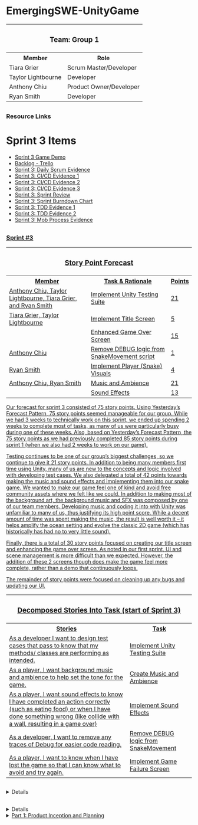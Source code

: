 <h1>EmergingSWE-UnityGame</h1>

<table>
  <tr>
    <th colspan="2"><h3>Team: Group 1</h3></th>
  </tr>
  <tr>
    <th>Member</th>
    <th>Role</th>
  </tr>
  <tr>
    <td>Tiara Grier</td>
    <td>Scrum Master/Developer</td>
  </tr>
  <tr>
    <td>Taylor Lightbourne</td>
    <td>Developer</td>
  </tr>
  <tr>
    <td>Anthony Chiu</td>
    <td>Product Owner/Developer</td>
  </tr>
  <tr>
    <td>Ryan Smith</td>
    <td>Developer</td>
  </tr>
</table>

## <h3>Resource Links</h3>
<h1>Sprint 3 Items</h1>
<ul>
  <li><a href="https://swegroup1.itch.io/sea-snake" target="_blank">Sprint 3 Game Demo</a></li>
  <li><a href="https://trello.com/b/UdariJbe/snake-game" target="_blank">Backlog - Trello</a></li>
  <li><a href="https://github.com/ryan-matthew-smith/EmergingSWE-UnityGame/blob/main/Documents/Sprint%203/sprint3_scrum_check_evidence.PNG" target="_blank">Sprint 3: Daily Scrum Evidence</a></li>
  <li><a href="https://github.com/ryan-matthew-smith/EmergingSWE-UnityGame/blob/main/Documents/Sprint%203/sprint3_CICD_evidence_1.png" target="_blank">Sprint 3: CI/CD Evidence 1</a></li>
  <li><a href="https://github.com/ryan-matthew-smith/EmergingSWE-UnityGame/blob/main/Documents/Sprint%203/sprint3_CICD_evidence_2.png" target="_blank">Sprint 3: CI/CD Evidence 2</a></li>
  <li><a href="https://github.com/ryan-matthew-smith/EmergingSWE-UnityGame/blob/main/Documents/Sprint%203/sprint3_CICD_evidence_3.png" target="_blank">Sprint 3: CI/CD Evidence 3</a></li>
  <li><a href="https://github.com/ryan-matthew-smith/EmergingSWE-UnityGame/blob/main/Documents/Sprint%203/sprint_3_sprint_review.pdf" target="_blank">Sprint 3: Sprint Review</a></li>
  <li><a href="https://github.com/ryan-matthew-smith/EmergingSWE-UnityGame/blob/main/Documents/Sprint%203/sprint_3_burndown_chart.png" target="_blank">Sprint 3: Sprint Burndown Chart</a></li>
  <li><a href="https://github.com/ryan-matthew-smith/EmergingSWE-UnityGame/blob/main/Documents/Sprint%203/sprint3_test_part_1.png" target="_blank">Sprint 3: TDD Evidence 1</a></li>
  <li><a href="https://github.com/ryan-matthew-smith/EmergingSWE-UnityGame/blob/main/Documents/Sprint%203/sprint3_test_part_2.png" target="_blank">Sprint 3: TDD Evidence 2</a></li>
  <li><a href="https://github.com/ryan-matthew-smith/EmergingSWE-UnityGame/blob/main/Documents/Sprint%203/sprint_3_mob_evidence.png" target ="_blank">Sprint 3: Mob Process Evidence</li>
</ul>
    
## <h3>Sprint #3</h3>
<table>
<tr>
  <th colspan ="3">
    <h3>
      Story Point Forecast
    </h3> 
      
  </th>
    <tr>
    <th>Member</th>
    <th>Task & Rationale</th>
    <th>Points</th>
  </tr>
  <tr>
    <td>Anthony Chiu, Taylor Lightbourne, Tiara Grier, and Ryan Smith</td>
    <td>Implement Unity Testing Suite</td>
    <td>21</td>
    
  </tr>
      <tr>
    <td>Tiara Grier, Taylor Lightbourne</td>
    <td>Implement Title Screen</td>
    <td>5</td>
  </tr>
        <tr>
          <td></td>
    <td>Enhanced Game Over Screen</td>
    <td>15</td>
  </tr>
      <tr>
    <td>Anthony Chiu</td>
    <td>Remove DEBUG logic from SnakeMovement script</td>
    <td>1</td>
       </tr>
    <tr>
    <td>Ryan Smith</td>
    <td>Implement Player (Snake) Visuals </td>
    <td>4</td>
       </tr>
    <tr>
    <td>Anthony Chiu, Ryan Smith</td>
    <td>Music and Ambience </td>
    <td>21</td>
       </tr>
           <tr>
             <td></td>
    <td>Sound Effects </td>
    <td>13</td>
       </tr>

</tr>
  
</table>

  <p>
  Our forecast for sprint 3 consisted of 75 story points. Using Yesterday’s Forecast Pattern, 75 story points seemed manageable for our group. While we had 3 weeks to technically work on this sprint, we ended up spending 2 weeks to complete most of tasks, as many of us were particularly busy during one of these weeks. Also, based on Yesterday’s Forecast Pattern, the 75 story points as we had previously completed 85 story points during sprint 1 (when we also had 2 weeks to work on our game).  
    
  Testing continues to be one of our group’s biggest challenges, so we continue to give it 21 story points. In addition to being many members first time using Unity, many of us are new to the concepts and logic involved with developing test cases. We also delegated a total of 42 points towards making the music and sound effects and implementing them into our snake game. We wanted to make our game feel one of kind and avoid free community assets where we felt like we could. In addition to making most of the background art, the background music and SFX was composed by one of our team members. Developing music and coding it into with Unity was unfamiliar to many of us, thus justifying its high point score. While a decent amount of time was spent making the music, the result is well worth it – it helps amplify the ocean setting and evolve the classic 2D game (which has historically has had no to very little sound). 

  Finally, there is a total of 30 story points focused on creating our title screen and enhancing the game over screen. As noted in our first sprint, UI and scene management is more difficult than we expected. However, the addition of these 2 screens though does make the game feel more complete, rather than a demo that continuously loops. 

  The remainder of story points were focused on cleaning up any bugs and updating our UI. 
  </p>
  
<table>
  <tr>
  <th colspan ="2">
    <h3>
      Decomposed Stories Into Task (start of Sprint 3)
    </h3> 
      </th>
    <tr>
    <th>Stories</th>
    <th>Task</th>
   </tr>
   <tr>
    <td>As a developer I want to design test cases that pass to know that my methods/ classes are performing as intended.</td>
    <td>Implement Unity Testing Suite</td>
  </tr>
     <tr>
    <td>As a player, I want background music and ambience to help set the tone for the game.</td>
    <td>Create Music and Ambience</td>
  </tr>
       <tr>
    <td>As a player, I want sound effects to know I have completed an action correctly (such as eating food) or when I have done something wrong (like collide with a wall, resulting in a game over)</td>
    <td>Implement Sound Effects</td>
  </tr>
           <tr>
    <td>As a developer, I want to remove any traces of Debug for easier code reading.</td>
    <td>Remove DEBUG logic from SnakeMovement</td>
  </tr>
             <tr>
    <td>As a player, I want to know when I have lost the game so that I can know what to avoid and try again.</td>
    <td>Implement Game Failure Screen</td>
  </tr>
</table>


##
<details>
<summary>Sprint #2</summary>
<h1>Sprint 2</h1>
  <h3>Resource Links</h3>

<ul>
  <li><a href="https://swegroup1.itch.io/snake-3d-sprint-1-demo" target="_blank">Sprint 2 Game Demo</a></li>
  <li><a href="https://trello.com/b/UdariJbe/snake-game" target="_blank">Backlog - Trello</a></li>
  <li><a href="https://github.com/ryan-matthew-smith/EmergingSWE-UnityGame/blob/main/Documents/Sprint%202/scrum_check_evidence.PNG" target="_blank">Sprint 2: Daily Scrum Evidence</a></li>
  <li><a href="https://github.com/ryan-matthew-smith/EmergingSWE-UnityGame/blob/main/Documents/Sprint%202/ci_cd_evidence.PNG" target="_blank">Sprint 2: CI/CD Evidence 1</a></li>
  <li><a href="https://github.com/ryan-matthew-smith/EmergingSWE-UnityGame/blob/main/Documents/Sprint%202/CI_CD_evidence_2.png" target="_blank">Sprint 2: CI/CD Evidence 2</a></li>
  <li><a href="https://github.com/ryan-matthew-smith/EmergingSWE-UnityGame/blob/main/Documents/Sprint%202/CI_CD_evidence_3.png" target="_blank">Sprint 2: CI/CD Evidence 3</a></li>
  <li><a href="https://github.com/ryan-matthew-smith/EmergingSWE-UnityGame/blob/main/Documents/Sprint%202/sprint2_review.PNG" target="_blank">Sprint 2: Sprint Review</a></li>
  <li><a href="https://github.com/ryan-matthew-smith/EmergingSWE-UnityGame/blob/main/Documents/Sprint%202/sprint2_burndown.PNG" target="_blank">Sprint 2: Sprint Burndown Chart</a></li>
  <li><a href="https://github.com/ryan-matthew-smith/EmergingSWE-UnityGame/blob/main/Documents/Sprint%202/test_sprint_2.png" target="_blank">Sprint 2: TDD Evidence</a></li>
  <li><a href="https://github.com/ryan-matthew-smith/EmergingSWE-UnityGame/blob/main/Documents/Sprint%202/mob_sprint_2.png" target ="_blank">Sprint 2: Mob Process Evidence</li>
  <li><a href="https://github.com/ryan-matthew-smith/EmergingSWE-UnityGame/blob/main/Documents/Sprint%202/mob_sprint_2_second_picture.png" target ="_blank">Sprint 2: Mob Process Evidence 2</li>
</ul>

<table>
  <tr>
    <th colspan ="3">
      <h3>
        Story Point Forecast
      </h3> 
    </th>
      <tr>
      <th>Member</th>
      <th>Task & Rationale</th>
      <th>Points</th>
    </tr>
    <tr>
      <td>Anthony Chiu, Taylor Lightbourne, Tiara Grier, and Ryan Smith</td>
      <td>Implement Unity Testing Suite</td>
      <td>21</td>
    </tr>
    <tr>
      <td></td>
      <td>Implement CI/CD Implementation for Unity</td>
      <td>21</td>
    </tr>
    <tr>
      <td>Taylor Lightbourne</td>
      <td>Implement Game Failure Screen</td>
      <td>8</td>
  </tr>
        <tr>
      <td>Tiara Grier</td>
      <td>Fix Score Bugs</td>
      <td>5</td>
    </tr>
          <tr>
      <td></td>
      <td>Update Points UI to Increase on Food Collect</td>
      <td>4</td>
    </tr>
      <tr>
      <td>Ryan Smith</td>
      <td>Environment Visuals</td>
      <td>4</td>
        </tr>
  </tr>
</table>

<p>
  Our forecast for sprint 2 consisted of 63 points. This is close to our Sprint 1 which had 85 story points. We did yesterday's forcast pattern to account that 3/11-3/15 was KSU's Spring Break period, so we planned to do a little bit less this sprint to give every one some well deserved rest. 21 of our points were focused on creating more test cases; this was an unexpected challenge for everyone during Sprint 1 due to our limited knowledge of testing in software. We suspected that this would be another challenge during this sprint and gave it 21 story points. The other 21 story points were also focused on implementing a CI/CD which was a new concept for everyone on the team. We feel we scored this appropriately as part of this task included researching what CI/CD are available (and ideally free), and learning how to integrate with Github. We ended up using Github Action. These 2 tasks were are most challenging parts of Sprint 2, which is why every team member was involved. We focused more of our energy on these tasks over this 1 week span; based on previous sprint, it seems the team can handle ~40 story points per week with a full team. While 23 remaining story points may seem like a lot, most of them were focused on either implementing features we were working on towards the end of Sprint 1 but did not finish, or making small tweaks and bug fixes to the game's appearance. These tasks were not as complicated as testing or CI/CD, and thus were completed relatively quickly with little strain on the team.   
</p>

<table>
  <tr>
  <th colspan ="2">
    <h3>
      Decomposed Stories Into Task (start of Sprint 2)
    </h3> 
      </th>
    <tr>
    <th>Stories</th>
    <th>Task</th>
   </tr>
   <tr>
    <td>As a developer I want to design test cases that pass to know that my methods/ classes are performing as intended.</td>
    <td>Implement Unity Testing Suite</td>
  </tr>
     <tr>
    <td>As a developer I want to design CI/CD that should pass all of the team's test to ensure everything in our repository works properly.</td>
    <td>Implement CI/CD Implementation for Unity/Git</td>
  </tr>
       <tr>
    <td>As the player, I would like a visually appealing world to play in.</td>
    <td>Environment Visuals</td>
  </tr>
           <tr>
    <td>As a player, I want to make sure my Hi-Score saves without issues. </td>
    <td>Fix Score Bugs</td>
  </tr>
             <tr>
    <td>As a player, I want to know the progress of my score.</td>
    <td>Update Point Progress Bar</td>
  </tr>

  <tr>
    <td>As the player, I want to have a into/ title screen to help set the atmosphere of the game, and also prompt me to start the game when I am ready. </td>
    <td>Implement Title Screen</td>
  </tr>


  <tr>
    <td>As the player, I want to be able to add additional features, like go back to the main menu/ title screen again.</td>
    <td>Enhanced Game Over Screen</td>
  </tr>
</table>

</details>








##
<details>
<summary>Sprint #1</summary>
<h1>Sprint 1</h1>
<h3>Resource Links</h3>
  
<ul>
  <li><a href="https://swegroup1.itch.io/snake-3d-sprint-1-demo" target="_blank">Sprint 1 Game Demo</a></li>
  <li><a href="https://trello.com/b/UdariJbe/snake-game" target="_blank">Backlog - Trello</a></li>
  <li><a href="https://github.com/ryan-matthew-smith/EmergingSWE-UnityGame/blob/main/Documents/Sprint%201/scrum_standup_evidence.PNG" target="_blank">Sprint 1: Daily Scrum Evidence</a></li>
  <li><a href="https://github.com/ryan-matthew-smith/EmergingSWE-UnityGame/blob/main/Documents/Sprint%201/Sprint%201%20Review.pdf" target="_blank">Sprint 1: Sprint Review</a></li>
  <li><a href="https://github.com/ryan-matthew-smith/EmergingSWE-UnityGame/blob/main/Documents/Sprint%201/burndown.png" target="_blank">Sprint 1: Sprint Burndown Chart</a></li>
  <li><a href="https://github.com/ryan-matthew-smith/EmergingSWE-UnityGame/blob/main/Documents/Sprint%201/test_driven_development_evidence.png" target="_blank">Sprint 1: TDD Evidence</a></li>
  <li><a href="https://github.com/ryan-matthew-smith/EmergingSWE-UnityGame/blob/main/Documents/Sprint%201/Mob%20Process.png" target ="_blank">Sprint 1: Mob Process Evidence</li>
</ul>
    
<table>
<tr>
  <th colspan ="3">
    <h3>
      Story Point Forecast
    </h3> 
  </th>
    <tr>
    <th>Member</th>
    <th>Task & Rationale</th>
    <th>Points</th>
  </tr>
  <tr>
    <td>Anthony Chiu</td>
    <td>Implement Snake Speed Increase</td>
    <td>15</td>
  </tr>
  <tr>
    <td></td>
    <td>Implement Snake Collision with Snake Segment</td>
    <td>14</td>
          <tr>
    <td></td>
    <td>Implement Snake Collison with Walls</td>
    <td>14</td>
  </tr>
  </tr>
    <tr>
    <td></td>
    <td>Implement Snake Speed Increase</td>
    <td>6</td>
  </tr>
      <tr>
    <td>Anthony Chiu & Taylor Lightbourne</td>
    <td>Collectable Food Object</td>
    <td>8</td>
  </tr>
      <tr>
    <td>Tiara Grier</td>
    <td>Make UI Dynamically Scale with Screen</td>
    <td>3</td>
  </tr>
        <tr>
    <td></td>
    <td>Update Points UI to Increase on Food Collect</td>
    <td>4</td>
  </tr>
    <tr>
    <td>Ryan Smith</td>
    <td>Skybox Visual</td>
    <td>4</td>
       </tr>
       <tr>
          <td>Ryan Smith & Anthony Chiu</td>
    <td>Implement Camera That Follows Snake Object</td>
    <td>17</td>
  </tr>
</tr>
</table>

<p>
Our forecast for sprint 1 consisted of 85 points. The tasks that we wanted to accomplish during this sprint were related to implementing the core gameplay components of a snake game, such as the snake increasing in speed and length when consuming food, and the player receiving a game over when the snake either hits a wall or one of its own body segements. Story points were also given to items that improved the aesthetic of the game and providing a score UI for players. More points were placed onto tasks that focused on the gameplay, and movement of our game. Camera movement has the most story points (17) because we suspected there would be a lot of challenges in implementing a camera system that feel like you are tailing behind the snake (similar to how the camera is in Mario Kart), while also being mindful of providing a non-disorienting viewpoint for the player as the navigate the snake in a 3D space. This is the first time many of the team members are using Unity, and we anticipated this would be the most difficult portion of this scrum. In reality, some of these tasks ended being a lot easier than expected, so some their story points could have been decreased.
</p>
<p>
On the flip side, we anticipated the UI to be one of the easier tasks compared to the gameplay mechanics, thus those related tasks were given much lower story points; however, in reality, these ended up being some of our more challenging aspects of the project. On reflection, we maybe should have given them more points since it was the first time we were designing a UI with Unity and its tools.
</p>



<table>
  <tr>
  <th colspan ="2">
    <h3>
      Decomposed Stories Into Task
    </h3> 
      </th>
    <tr>
    <th>Stories</th>
    <th>Task</th>
   </tr>
   <tr>
    <td>As a player, I want my input to control the Snake character so that my actions have an effect on the game.</td>
    <td>Implement Controllable Snake Object</td>
  </tr>
  <tr>
      <td>As a player, I want to be able to see the snake character and what is in front of me so that I can engage with the game world.</td>
      <td>Implement Camera That Follows Snake Object</td>
  </tr>
       <tr>
    <td>As a player, I want to be able to see game information in a HUD so that I can be motivated to know my status working towards the game objective.</td>
    <td>Implement Points UI</td>
  </tr>
         <tr>
    <td>As a player, I want the Snake's speed to increase as I collect food so that I can be challenged by the games increasingly difficulty.</td>
    <td>Implement Snake Speed Increase</td>
  </tr>
          <tr>
    <td>As a player, I want to be penalized when the Snake character collides with itself so that I can be challenged to avoid it.</td>
    <td>Implement Snake Collision with Walls</td>
  </tr>
            <tr>
    <td>As a player, I want to be penalized when the Snake character collides with itself so that I can be challenged to avoid it.</td>
    <td>Implement Snake Collision with Snake Segment</td>
  </tr>
              <tr>
    <td>As a player, I want the Snake's length to increase as I collect food so that I can be challenged by the games increasingly difficulty.</td>
    <td>Implement Snake Length Increase</td>
  </tr>
                <tr>
    <td>As a player, I want the Snake's length to increase as I collect food so that I can be challenged by the games increasingly difficulty.</td>
    <td>Implement Snake Length Increase</td>
  </tr>
                  <tr>
    <td>As the player, I want the UI interface to adapt to the window size of the game for an easy to read and flexible game experience.</td>
    <td>Make UI dynamically scale with screen</td>
  </tr>
                    <tr>
    <td>As the player, I want to have a visually appealing background (skybox) that will make the game feel more realistic.</td>
    <td>Implement Skybox Visuals</td>
  </tr>
     <tr>
    <td>As a player, I want to be able to collect food objects in the game so that I have an objective while playing.</td>
    <td>Implement Collectable Food Object</td>
  </tr>
       <tr>
    <td>As a player, I want to be able to see the UI update to display my current points when I collect food so that I can know my progress in the game.</td>
    <td>Update Points UI to Increase On Food Collectt</td>
  </tr>
         <tr>
    <td>As the player, I would like a visually appealing representation of the snake that is more advanced and detailed than the traditional 2D snake.</td>
    <td>Model 3D Snake in Blender</td>
  </tr>
           <tr>
    <td>As a player, I want the game to reset at certain points so that I can continue playing.</td>
    <td>Implement Scene Reset Function</td>
  </tr>
             <tr>
    <td>As a player, I want to know when I have lost the game so that I can know what to avoid and try again.</td>
    <td>Implement Game Failure Screen</td>
  </tr>
</table>
</details>

<details>
<summary>Part 1: Product Inception and Planning</summary>
<br>
<h3>Product Vision</h3>
<p>Our product is for gamers who originally played the Snake game. This new and improved Snake is a three-dimensional game that reimagines and expands on the retro 2D Snake game. Unlike the original game, which has limited potential and restricted movement and environments, our product will grow the World of Snake giving the player a better visual experience and making players feel they have more control of the snake in a more open environment.</p>

## <h3>Rationale for Product Backlog Order</h3>
<ol>
  <li>The first user story will focus on implementing a controllable snake object, as it will serve as the game's main character. This is essential for players to be able to navigate the game by moving the snake forward and changing its direction.</li>
  <li>We will incorporate a camera feature that tracks the snake and follows the snake's movements. This will ensure that players have a clear view of the snake's path and the length of its body at all times.</li>
  <li>To build the original game, we will need to introduce a food object for the snake to consume. This element will allow users to earn points and contribute to increasing the game's difficulty as it progresses.</li>
  <li>Next, we will implement a scoring system, which will be displayed on the user interface.</li>
  <li>The next user story will be to develop the functionality for the score to increment whenever the snake collects food. This feature can be developed in parallel with the next two user stories (6 and 7).</li>
  <li>In the next user story, we will introduce the ability for the snake to grow in length upon consuming the food object.</li>
  <li>In line with enhancing the snake's capabilities upon consuming food, we will implement a feature that increases the snake's speed when it eats the food object.</li>
  <li>We will develop the ability to detect when the snake collides with its own body. This development will be vital for future features, so we ordered it to occur prior to those user stories.</li>
  <li>Following this, we will introduce a scene reset function for players to reset the game and start again. Initially, this functionality will be triggered manually for testing, but it will be needed in the last user story when the user loses the game.</li>
  <li>We predict the last user story will focus on implementing a game failure condition. This condition will be triggered when the snake collides with its own body, resulting in the game ending and the scene resetting.</li>
</ol>

## <h3>Definition of Ready</h3>
<ol>
  <li>Implement Controllable Snake Object
    <ul>
      <li><b>Story Points:</b> 7</li>
      <li><b>User Story:</b> As a player, I want my input to control the Snake character so that my actions have an effect on the game.</li>
    </ul>
  </li>
  <li>Implement Camera That Follows Snake Object
    <ul>
      <li><b>Story Points:</b> 17</li>
      <li><b>User Story:</b> As a player, I want to be able to see the snake character and what is in front of me so that I can engage with the game world.</li>
    </ul>
  </li>
  <li><b>Implement Collectable Food Object</b>
    <ul>
      <li><b>Story Points:</b> 8</li>
      <li><b>User Story:</b> As a player, I want to be able to collect food objects in the game so that I have an objective while playing.</li>
    </ul>
  </li>
  <li><b>Implement Points UI</b>
    <ul>
      <li><b>Story Points:</b> 3</li>
      <li><b>User Story:</b> As a player, I want to be able to see game information in a HUD so that I can be motivated to know my status working towards the game objective.</li>
    </ul>
  </li>
  <li><b>Update Points UI to Increase On Food Collect</b>
    <ul>
      <li><b>Story Points:</b> 4</li>
      <li><b>User Story:</b> As a player, I want to be able to see the UI update to display my current points when I collect food so that I can know my progress in the game.</li>
    </ul>
  </li>
  <li><b>Implement Snake Length Increase</b>
    <ul>
      <li><b>Story Points:</b> 15</li>
      <li><b>User Story:</b> As a player, I want the Snake's length to increase as I collect food so that I can be challenged by the games increasingly difficulty.</li>
    </ul>
  </li>
  <li><b>Implement Snake Speed Increase</b>
    <ul>
      <li><b>Story Points:</b> 6</li>
      <li><b>User Story:</b> As a player, I want the Snake's speed to increase as I collect food so that I can be challenged by the games increasingly difficulty.</li>
    </ul>
  </li>
  <li><b>Implement Snake Collision with Snake Segment</b>
    <ul>
      <li><b>Story Points:</b> 14</li>
      <li><b>User Story:</b> As a player, I want to be penalized when the Snake character collides with itself so that I can be challenged to avoid it.</li>
    </ul>
  </li>
  <li><b>Implement Scene Reset Function</b>
    <ul>
      <li><b>Story Points:</b> 13</li>
      <li><b>User Story:</b> As a player, I want the game to reset at certain points so that I can continue playing.</li>
    </ul>
  </li>
  <li><b>Implement Game Failure Condition</b>
    <ul>
      <li><b>Story Points:</b> 8</li>
      <li><b>User Story:</b> As a player, I want to know when I have lost the game so that I can know what to avoid and try again.</li>
    </ul>
  </li>
</ol>
</details>

